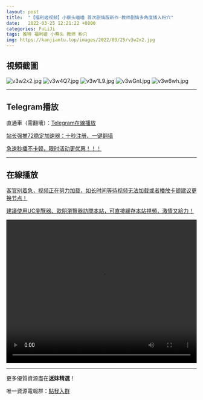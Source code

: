 ```yaml
---
layout: post
title:  "【福利姬视频】小蔡头喵喵 首次剧情版新作-教师剧情多角度插入粉穴"
date:   2022-03-25 12:21:22 +0800
categories: FuLiJi
tags: 推特 福利姬 小蔡头 教师 粉穴
img: https://kanjiantu.top/images/2022/03/25/v3w2x2.jpg
---
```



## 視頻截圖

![v3w2x2.jpg](https://kanjiantu.top/images/2022/03/25/v3w2x2.jpg)
![v3w4Q7.jpg](https://kanjiantu.top/images/2022/03/25/v3w4Q7.jpg)
![v3w1L9.jpg](https://kanjiantu.top/images/2022/03/25/v3w1L9.jpg)
![v3wGnI.jpg](https://kanjiantu.top/images/2022/03/25/v3wGnI.jpg)
![v3w6wh.jpg](https://kanjiantu.top/images/2022/03/25/v3w6wh.jpg)

* * *
## Telegram播放

直通車（需翻墻）：[Telegram在線播放](https://t.me/mimeijingxuan/313)

<u>站长强推72稳定加速器：[十秒注册、一键翻墙](https://www.mimei.blog/skip/vpn.html) </u>


<u>急速秒播不卡顿，限时活动更优惠！！！</u>
* * *
## 在線播放
<u>客官别着急，视频正在努力加载，如长时间等待视频无法加载或者播放卡顿建议更换节点！</u>

<u>建議使用UC瀏覽器、歐朋瀏覽器訪問本站，可直接緩存本站視頻，激情又給力！</u>
<center><video src="https://cdn.publer.io/uploads/videos/624730c9db2797357edec485/91c5bd7e1f2aee7b0c8d2759c5cdd9ad.mp4" width="100%" height="380px" controls="controls"></video></center>


* * *
更多優質資源盡在**迷妹精選**！

唯一資源電報群：[點我入群](https://t.me/mimeijingxuan)


